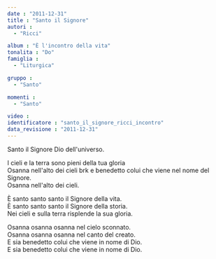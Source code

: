 ```yaml
---
date : "2011-12-31"
title : "Santo il Signore"
autori : 
  - "Ricci"

album : "È l'incontro della vita"
tonalita : "Do"
famiglia : 
  - "Liturgica"

gruppo : 
  - "Santo"

momenti : 
  - "Santo"

video : 
identificatore : "santo_il_signore_ricci_incontro"
data_revisione : "2011-12-31"
---
```

  
  
Santo il Signore Dio dell'universo.   
  
I cieli e la terra sono pieni della tua gloria  
Osanna nell'alto dei cieli brk e benedetto colui che viene nel nome del Signore.   
Osanna nell'alto dei cieli.  
  
  
  
È santo santo santo il Signore della vita.  
È santo santo santo il Signore della storia.  
Nei cieli e sulla terra risplende la sua gloria.  
  
  
  
Osanna osanna osanna nel cielo sconnato.  
Osanna osanna osanna nel canto del creato.  
E sia benedetto colui che viene in nome di Dio.  
E sia benedetto colui che viene in nome di Dio.  
  
  
  
